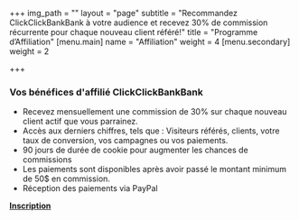+++
img_path = ""
layout = "page"
subtitle = "Recommandez ClickClickBankBank à votre audience et recevez 30% de commission récurrente pour chaque nouveau client référé!"
title = "Programme d’Affiliation"
[menu.main]
name = "Affiliation"
weight = 4
[menu.secondary]
weight = 2

+++
### Vos bénéfices d'affilié ClickClickBankBank

* Recevez mensuellement une commission de 30% sur chaque nouveau client actif que vous parrainez.
* Accès aux derniers chiffres, tels que : Visiteurs référés, clients, votre taux de conversion, vos campagnes ou vos paiements.
* 90 jours de durée de cookie pour augmenter les chances de commissions
* Les paiements sont disponibles après avoir passé le montant minimum de 50$ en commission.
* Réception des paiements via PayPal

[**Inscription**](http://affiliates.clickclickbankbank.com)
